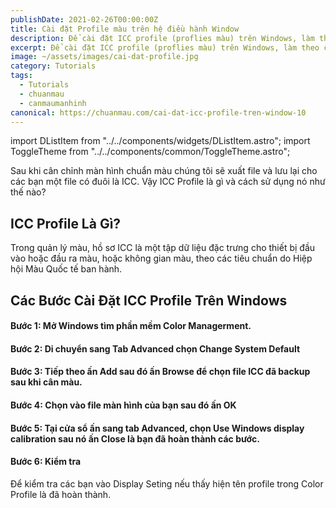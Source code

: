 ```yaml
---
publishDate: 2021-02-26T00:00:00Z
title: Cài đặt Profile màu trên hệ điều hành Window
description: Để cài đặt ICC profile (proflies màu) trên Windows, làm theo các bước sau...
excerpt: Để cài đặt ICC profile (proflies màu) trên Windows, làm theo các bước sau...
image: ~/assets/images/cai-dat-profile.jpg
category: Tutorials
tags:
  - Tutorials
  - chuanmau
  - canmaumanhinh
canonical: https://chuanmau.com/cai-dat-icc-profile-tren-window-10
---
```

import DListItem from "../../components/widgets/DListItem.astro";
import ToggleTheme from "../../components/common/ToggleTheme.astro";

Sau khi cân chỉnh màn hình chuẩn màu chúng tôi sẽ xuất file và lưu lại cho các bạn một file có đuôi là ICC. Vậy ICC Profile là gì và cách sử dụng nó như thế nào?

## ICC Profile Là Gì?

Trong quản lý màu, hồ sơ ICC là một tập dữ liệu đặc trưng cho thiết bị đầu vào hoặc đầu ra màu, hoặc không gian màu, theo các tiêu chuẩn do Hiệp hội Màu Quốc tế ban hành.

## Các Bước Cài Đặt ICC Profile Trên Windows

#### Bước 1: Mở Windows tìm phần mềm Color Managerment.
#### Bước 2: Di chuyển sang Tab Advanced chọn Change System Default
#### Bước 3: Tiếp theo ấn Add sau đó ấn Browse để chọn file ICC đã backup sau khi cân màu.
#### Bước 4: Chọn vào file màn hình của bạn sau đó ấn OK
#### Bước 5: Tại cửa sổ ấn sang tab Advanced, chọn Use Windows display calibration sau nó ấn Close là bạn đã hoàn thành các bước.
#### Bước 6: Kiểm tra
Để kiểm tra các bạn vào Display Seting nếu thấy hiện tên profile trong Color Profile là đã hoàn thành.